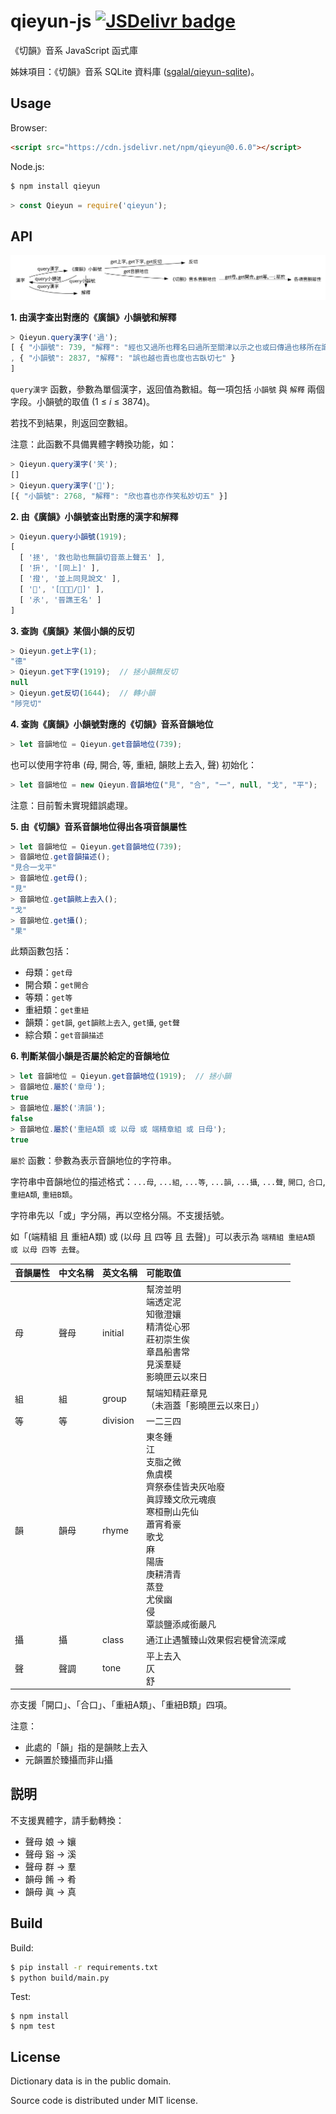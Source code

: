 # qieyun-js [![JSDelivr badge](https://data.jsdelivr.com/v1/package/npm/qieyun/badge)](https://www.jsdelivr.com/package/npm/qieyun)

《切韻》音系 JavaScript 函式庫

姊妹項目：《切韻》音系 SQLite 資料庫 \([sgalal/qieyun-sqlite](https://github.com/sgalal/qieyun-sqlite)\)。

## Usage

Browser:

```html
<script src="https://cdn.jsdelivr.net/npm/qieyun@0.6.0"></script>
```

Node.js:

```sh
$ npm install qieyun
```

```javascript
> const Qieyun = require('qieyun');
```

## API

![如圖為《切韻》音系 JavaScript 函式庫的工作流](demo/qieyun-js.png)

**1. 由漢字查出對應的《廣韻》小韻號和解釋**

```javascript
> Qieyun.query漢字('過');
[ { "小韻號": 739, "解釋": "經也又過所也釋名曰過所至關津以示之也或曰傳過也移所在識以爲信也亦姓風俗通云過國夏諸侯後因爲氏漢有兖州刺史過栩" }
, { "小韻號": 2837, "解釋": "誤也越也責也度也古臥切七" }
]
```

`query漢字` 函數，參數為單個漢字，返回值為數組。每一項包括 `小韻號` 與 `解釋` 兩個字段。小韻號的取值 (1 ≤ _i_ ≤ 3874)。

若找不到結果，則返回空數組。

注意：此函數不具備異體字轉換功能，如：

```javascript
> Qieyun.query漢字('笑');
[]
> Qieyun.query漢字('𥬇');
[{ "小韻號": 2768, "解釋": "欣也喜也亦作笑私妙切五" }]
```

**2. 由《廣韻》小韻號查出對應的漢字和解釋**

```javascript
> Qieyun.query小韻號(1919);
[
  [ '拯', '救也助也無韻切音蒸上聲五' ],
  [ '抍', '[同上]' ],
  [ '撜', '並上同見說文' ],
  [ '𨋬', '[⿱氶車/𨋬]' ],
  [ '氶', '晉譙王名' ]
]
```

**3. 查詢《廣韻》某個小韻的反切**

```javascript
> Qieyun.get上字(1);
"德"
> Qieyun.get下字(1919);  // 拯小韻無反切
null
> Qieyun.get反切(1644);  // 轉小韻
"陟兖切"
```

**4. 查詢《廣韻》小韻號對應的《切韻》音系音韻地位**

```javascript
> let 音韻地位 = Qieyun.get音韻地位(739);
```

也可以使用字符串 \(母, 開合, 等, 重紐, 韻賅上去入, 聲\) 初始化：

```javascript
> let 音韻地位 = new Qieyun.音韻地位("見", "合", "一", null, "戈", "平");
```

注意：目前暫未實現錯誤處理。

**5. 由《切韻》音系音韻地位得出各項音韻屬性**

```javascript
> let 音韻地位 = Qieyun.get音韻地位(739);
> 音韻地位.get音韻描述();
"見合一戈平"
> 音韻地位.get母();
"見"
> 音韻地位.get韻賅上去入();
"戈"
> 音韻地位.get攝();
"果"
```

此類函數包括：

* 母類：`get母`
* 開合類：`get開合`
* 等類：`get等`
* 重紐類：`get重紐`
* 韻類：`get韻`, `get韻賅上去入`, `get攝`, `get聲`
* 綜合類：`get音韻描述`

**6. 判斷某個小韻是否屬於給定的音韻地位**

```javascript
> let 音韻地位 = Qieyun.get音韻地位(1919);  // 拯小韻
> 音韻地位.屬於('章母');
true
> 音韻地位.屬於('清韻');
false
> 音韻地位.屬於('重紐A類 或 以母 或 端精章組 或 日母');
true
```

`屬於` 函數：參數為表示音韻地位的字符串。

字符串中音韻地位的描述格式：`...母`, `...組`, `...等`, `...韻`, `...攝`, `...聲`, `開口`, `合口`, `重紐A類`, `重紐B類`。

字符串先以「或」字分隔，再以空格分隔。不支援括號。

如「(端精組 且 重紐A類) 或 (以母 且 四等 且 去聲)」可以表示為 `端精組 重紐A類 或 以母 四等 去聲`。

| 音韻屬性 | 中文名稱 | 英文名稱 | 可能取值 |
| :- | :- | :- | :- |
| 母 | 聲母 | initial | 幫滂並明<br/>端透定泥<br/>知徹澄孃<br/>精清從心邪<br/>莊初崇生俟<br/>章昌船書常<br/>見溪羣疑<br/>影曉匣云以來日 |
| 組 | 組 | group | 幫端知精莊章見<br/>（未涵蓋「影曉匣云以來日」） |
| 等 | 等 | division | 一二三四 |
| 韻 | 韻母 | rhyme | 東冬鍾<br/>江<br/>支脂之微<br/>魚虞模<br/>齊祭泰佳皆夬灰咍廢<br/>眞諄臻文欣元魂痕<br/>寒桓刪山先仙<br/>蕭宵肴豪<br/>歌戈<br/>麻<br/>陽唐<br/>庚耕清青<br/>蒸登<br/>尤侯幽<br/>侵<br/>覃談鹽添咸銜嚴凡 |
| 攝 | 攝 | class | 通江止遇蟹臻山效果假宕梗曾流深咸 |
| 聲 | 聲調 | tone | 平上去入<br/>仄<br/>舒 |

亦支援「開口」、「合口」、「重紐A類」、「重紐B類」四項。

注意：

- 此處的「韻」指的是韻賅上去入
- 元韻置於臻攝而非山攝

## 説明

不支援異體字，請手動轉換：

* 聲母 娘 -> 孃
* 聲母 谿 -> 溪
* 聲母 群 -> 羣
* 韻母 餚 -> 肴
* 韻母 眞 -> 真

## Build

Build:

```sh
$ pip install -r requirements.txt
$ python build/main.py
```

Test:

```
$ npm install
$ npm test
```

## License

Dictionary data is in the public domain.

Source code is distributed under MIT license.
